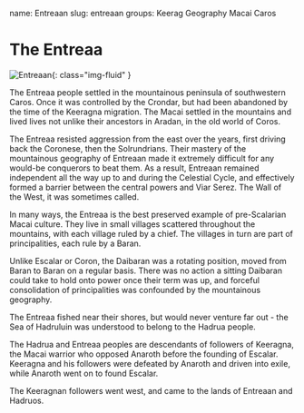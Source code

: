 name: Entreaan
slug: entreaan
groups:
    Keerag
    Geography
    Macai
    Caros

# The Entreaa

![Entreaan](images/entreaan.png){: class="img-fluid" }

The Entreaa people settled in the mountainous peninsula of southwestern Caros.  Once it was controlled by the Crondar, but had been abandoned by the time of the Keeragna migration. The Macai settled in the mountains and lived lives not unlike their ancestors in Aradan, in the old world of Coros.

The Entreaa resisted aggression from the east over the years, first driving back the Coronese, then the Solrundrians.  Their mastery of the mountainous geography of Entreaan made it extremely difficult for any would-be conquerors to beat them.  As a result, Entreaan remained independent all the way up to and during the Celestial Cycle, and effectively formed a barrier between the central powers and Viar Serez. The Wall of the West, it was sometimes called.

In many ways, the Entreaa is the best preserved example of pre-Scalarian Macai culture. They live in small villages scattered throughout the mountains, with each village ruled by a chief.  The villages in turn are part of principalities, each rule by a Baran.

Unlike Escalar or Coron, the Daibaran was a rotating position, moved from Baran to Baran on a regular basis. There was no action a sitting Daibaran could take to hold onto power once their term was up, and forceful consolidation of principalities was confounded by the mountainous geography.

The Entreaa fished near their shores, but would never venture far out - the Sea of Hadruluin was understood to belong to the Hadrua people.

The Hadrua and Entreaa peoples are descendants of followers of Keeragna, the Macai warrior who opposed Anaroth before the founding of Escalar. Keeragna and his followers were defeated by Anaroth and driven into exile, while Anaroth went on to found Escalar.

The Keeragnan followers went west, and came to the lands of Entreaan and Hadruos.
